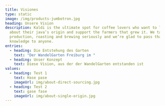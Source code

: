 ```yaml
---
title: Visiones
type: static
image: /img/products-jumbotron.jpg
heading: Unsere Vision
description: Kaldi is the ultimate spot for coffee lovers who want to learn
  about their java’s origin and support the farmers that grew it. We take coffee
  production, roasting and brewing seriously and we’re glad to pass that
  knowledge to anyone.
entries:
  - heading: Die Entstehung des Garten
    text: "Der WandelGarten Freiburg im "
  - heading: Unser Konzept
    text: Diese Vision, aus der der WandelGarten entstanden ist
values:
  - heading: Test 1
    text: Hase pase
    imageUrl: img/about-direct-sourcing.jpg
  - heading: Test 2
    text: gase fase
    imageUrl: img/about-single-origin.jpg
---
```

